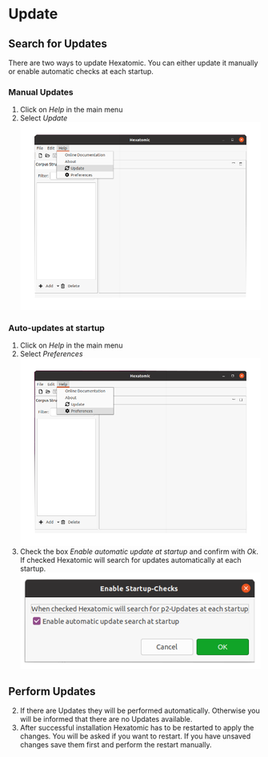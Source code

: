 # Update

## Search for Updates

There are two ways to update Hexatomic. You can either update it manually or enable  automatic checks at each startup.

### Manual Updates
1. Click on *Help* in the main menu 
2. Select *Update*
![Search for Updates manually](./selectUpdate.png)

### Auto-updates at startup
1. Click on *Help* in the main menu
2. Select *Preferences*
![Go to Preferences menu](./selectPreferences.png)
3. Check the box *Enable automatic update at startup* and confirm with *Ok*.
   If checked Hexatomic will search for updates automatically at each startup.
![Check Enable automatic update at startup](./settingpreferences.png)
   
## Perform Updates

2. If there are Updates they will be performed automatically. Otherwise you will be informed that there are no Updates available.
3. After successful installation Hexatomic has to be restarted to apply the changes. You will be asked if you want to restart. If you have unsaved changes save them first and perform the restart manually.

